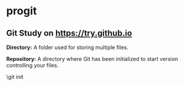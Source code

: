 # progit

## Git Study on https://try.github.io

**Directory:**
A folder used for storing multiple files.

**Repository:**
A directory where Git has been initialized to start version controlling your files.

\git init
